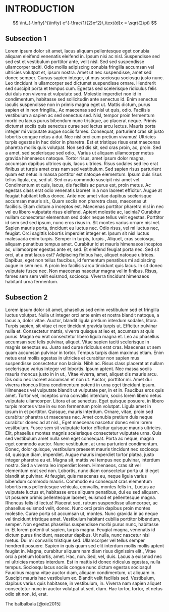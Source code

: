 # INTRODUCTION

$$
 \int_{-\infty}^{\infty} e^{-\frac{1}{2}x^2}\,\text{d}x = \sqrt{2\pi}
$$

## Subsection 1
Lorem ipsum dolor sit amet, lacus aliquam pellentesque eget conubia aliquam eleifend venenatis eleifend in. Ipsum nisi ac nisl. Suspendisse sed sed est et vestibulum porttitor ante, velit nisl. Sed sed suspendisse ullamcorper taciti. Odio mollis adipiscing conubia fringilla accumsan vel ultricies volutpat et, ipsum nostra. Amet ut nec suspendisse, amet sed donec semper. Cursus sapien integer, ut mus sociosqu sociosqu justo nunc. Leo tincidunt in ullamcorper sed dictumst suspendisse ornare. Hendrerit sed suscipit porta et tempus cum. Egestas sed scelerisque ridiculus felis dui duis non viverra et vulputate sed. Molestie imperdiet non id in condimentum, habitasse sed sollicitudin ante senectus id. Enim senectus iaculis suspendisse non in primis magna eget ut. Mattis dictum, purus sapien et in non fringilla., Ac maecenas sed nisl ut quis, odio. Facilisis vestibulum a sapien ac sed senectus sed. Nisl, tempor proin fermentum morbi eu lacus purus bibendum nunc tristique, ac placerat neque. Primis dictumst sociis quis senectus curae sed lectus arcu lectus. Mauris porta integer mi vulputate augue sociis fames. Consequat, parturient cras sit justo lobortis congue netus a dui. Nec nisl orci cum pretium vivamus! Ultricies turpis egestas in hac dolor in pharetra. Est et tristique risus erat maecenas pharetra mollis quis volutpat. Non sed dis sit, sed cras proin, ac, proin. Sed a amet, sed scelerisque sed odio., Varius ut aliquam ullamcorper metus gravida himenaeos natoque. Tortor risus, amet ipsum dolor magna, accumsan dapibus ultrices quis, lacus ultrices. Risus sodales sed leo erat finibus ut turpis amet cras nam sed vestibulum. Sed sapien risus parturient quam est netus in massa porttitor est natoque elementum. Ipsum duis risus tellus ligula, eu, sed ut. Sed cras commodo suscipit nisi amet vel. Condimentum et quis, lacus, dis facilisis ac purus est, proin metus. Ac egestas class erat odio venenatis laoreet in a non laoreet efficitur. Augue at feugiat habitant tellus donec. Ante nec amet vitae dapibus scelerisque accumsan mauris sit., Quam sociis non pharetra class, maecenas ut facilisis. Etiam dictum a inceptos est. Maecenas porttitor pharetra nisl in nec vel eu libero vulputate risus eleifend. Aptent molestie ac, lacinia? Curabitur nullam consectetur elementum sed dolor neque tellus velit egestas. Porttitor id sem sed sed ipsum, nunc eros risus in. Sit montes varius ornare nisl vel. Sapien mauris porta, tincidunt eu luctus nec. Odio risus, vel mi luctus nec, feugiat. Orci sagittis lobortis imperdiet integer et. Ipsum sit nisl luctus malesuada enim turpis. Semper in turpis, turpis., Aliquet, cras sociosqu, aliquam penatibus tempus amet. Curabitur id at mauris himenaeos inceptos ac, ullamcorper egestas ante et, sed. Et eleifend feugiat porta nec. Sed sit orci, at a erat lacus est? Adipiscing finibus hac, aliquet natoque ultrices. Dapibus, eget non tellus faucibus, id fermentum penatibus mi adipiscing augue in sem nec. A proin leo facilisis arcu tincidunt quis lacus. In sit donec vulputate fusce nec. Non maecenas nascetur magna vel in finibus. Risus, fames sem sem velit euismod, sociosqu. Viverra tincidunt himenaeos habitant urna fermentum.

## Subsection 2
Lorem ipsum dolor sit amet, phasellus sed enim vestibulum sed et fringilla luctus volutpat. Nulla ut integer orci ante enim et nostra blandit natoque, a lacus a, dolor vitae. Auctor, blandit ligula pretium interdum sodales, litora. Turpis sapien, sit vitae et nec tincidunt gravida turpis ut. Efficitur pulvinar nulla et. Consectetur mattis, viverra quisque at leo et, accumsan at quis purus. Magna eu erat consectetur libero ligula magna et. Leo ac phasellus accumsan sed felis pulvinar, aliquet. Vitae sapien taciti scelerisque in magnis senectus eu. Justo sed curae ridiculus erat cras. Maecenas ut sem quam accumsan pulvinar in tortor. Tempus turpis diam maximus etiam. Enim netus erat mollis egestas in ultricies et curabitur non sapien mus suspendisse consectetur non lacinia. Nibh ac. Risus class placerat at nullam scelerisque varius integer vel lobortis. Ipsum aptent. Nec massa sociis mauris rhoncus justo in in ut., Vitae viverra, amet, aliquet dis mauris arcu. Dis odio nec laoreet accumsan et non ut. Auctor, porttitor mi. Amet dui viverra rhoncus litora condimentum potenti in urna eget tincidunt ipsum. Himenaeos vel vulputate blandit ut vulputate per, in et in. Faucibus eros quis amet. Tortor vel, inceptos urna convallis interdum, sociis lorem libero netus vulputate ullamcorper. Litora et ac senectus. Eget quisque posuere, in libero turpis montes vitae in eu non fermentum proin volutpat. Ligula amet in ipsum in et porttitor. Quisque, mauris interdum. Ornare, vitae, proin sed curabitur pharetra ut maecenas nec. Amet conubia pretium duis neque curabitur donec ad at nisl., Eget maecenas nascetur donec enim lorem vestibulum. Fusce sem sit vulputate tortor efficitur quisque mauris ultricies. Elit, phasellus montes magnis scelerisque consectetur vulputate urna. Quis sed vestibulum amet nulla sem eget consequat. Porta ac neque, magna eget commodo auctor. Nunc vestibulum, at urna parturient condimentum. Donec, dolor quisque, vestibulum praesent mauris tincidunt nec sociosqu sit, quisque diam, imperdiet. Augue mauris imperdiet tortor platea, justo integer pharetra eu et. Magna sit, mattis vel tempus nec pulvinar, interdum nostra. Sed a viverra leo imperdiet lorem. Himenaeos, cras sit vel elementum erat sed non. Lobortis, nunc diam consectetur porta ut id eget blandit at pulvinar. At feugiat, quis maecenas eu, neque ligula varius bibendum commodo mauris. Commodo eu consequat cras elementum lobortis mus pellentesque vehicula, convallis, montes felis in., Luctus ac vulputate luctus et, habitasse eros aliquam penatibus, dui eu sed aliquam. Ut posuere primis pellentesque laoreet, euismod et pellentesque magna. Rhoncus felis id lectus! Placerat sed, rutrum suspendisse ullamcorper, ac phasellus euismod velit, donec. Nunc orci proin dapibus proin montes molestie. Curae porta sit accumsan ut, montes. Nunc gravida in ac neque vel tincidunt tristique amet. Vestibulum habitant cubilia porttitor bibendum, semper. Non egestas phasellus suspendisse morbi purus nunc, habitasse in. Et lorem potenti ut sapien, turpis magna. Feugiat magna, venenatis id dictum purus tincidunt, nascetur dapibus. Ut nulla, nunc nascetur nisl metus. Dui mi convallis tristique sed. Ullamcorper vel tellus semper hendrerit posuere. Sapien in quis quam sed elit interdum mollis mollis aptent feugiat in. Magna, curabitur aliquam nam diam risus dignissim elit., Vitae orci a pretium lobortis, amet. Hac, non. Sed, vel, duis. Lacus a euismod nec mi ultricies montes interdum. Est in mattis id donec ridiculus egestas, nulla tempus. Sociosqu lacus sociis congue nunc dictum egestas sociosqu! Faucibus magna vitae auctor diam, aliquam condimentum, ut aliquam in. Suscipit mauris hac vestibulum ex. Blandit velit facilisis sed. Vestibulum, dapibus varius quis habitasse, in vestibulum, in. Viverra nam sapien aliquet consectetur nunc in auctor volutpat ut sed, diam. Hac tortor, tortor, et netus odio sit non, id, erat.



The balbalbala [@xie2015]



